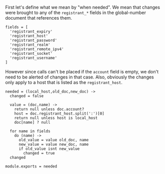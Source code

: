 First let's define what we mean by "when needed". We mean that changes were brought to any of the `registrant_*` fields in the global-number document that references them.

    fields = [
      'registrant_expiry'
      'registrant_host'
      'registrant_password'
      'registrant_realm'
      'registrant_remote_ipv4'
      'registrant_socket'
      'registrant_username'
    ]

However since calls can't be placed if the `account` field is empty, we don't need to be alerted of changes in that case. Also, obviously the changes only apply to a host that is listed as the `registrant_host`.

    needed = (local_host,old_doc,new_doc) ->
      changed = false

      value = (doc,name) ->
        return null unless doc.account?
        host = doc.registrant_host.split(':')[0]
        return null unless host is local_host
        doc[name] ? null

      for name in fields
        do (name) ->
          old_value = value old_doc, name
          new_value = value new_doc, name
          if old_value isnt new_value
            changed = true
      changed

    module.exports = needed
